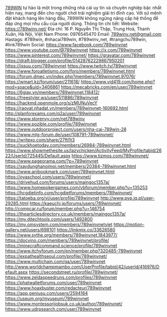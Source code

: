 <a href="https://789winv.net/">789WIN</a> tự hào là một trong những nhà cái uy tín và chuyên nghiệp bậc nhất hiện nay, mang đến cho người chơi trải nghiệm giải trí đỉnh cao. Với sứ mệnh đặt khách hàng lên hàng đầu, 789WIN không ngừng nâng cấp hệ thống để đáp ứng mọi nhu cầu của người dùng.
Thông tin chi tiết:
Website: <a href="https://789winv.net/">https://789winv.net/</a>
Địa chỉ: 16 P. Nguyễn Thị Thập, Trung Hoà, Thanh Xuân, Hà Nội, Việt Nam
Phone: 0976545470
Email: 789winv.net@gmail.com
Hastags: #789win, #nhacai789win, #789winv_net, #trangchu789win, #link789win
Social:
<a href="https://www.facebook.com/789winvnet">https://www.facebook.com/789winvnet</a>
<a href="https://www.youtube.com/@789winvnet">https://www.youtube.com/@789winvnet</a>
<a href="https://x.com/789winvnet">https://x.com/789winvnet</a>
<a href="https://www.pinterest.com/789winvnet/">https://www.pinterest.com/789winvnet/</a>
<a href="https://gravatar.com/789winvnet">https://gravatar.com/789winvnet</a>
<a href="https://draft.blogger.com/profile/01428762229867950201">https://draft.blogger.com/profile/01428762229867950201</a>
<a href="https://issuu.com/789winvnet">https://issuu.com/789winvnet</a>
<a href="https://www.twitch.tv/789winvnet">https://www.twitch.tv/789winvnet</a>
<a href="https://www.foroatletismo.com/foro/members/789winvnet.html">https://www.foroatletismo.com/foro/members/789winvnet.html</a>
<a href="https://forum.dmec.vn/index.php?members/789winvnet.97076/">https://forum.dmec.vn/index.php?members/789winvnet.97076/</a>
<a href="https://wmart.kz/forum/user/211618/">https://wmart.kz/forum/user/211618/</a>
<a href="https://www.vid419.com/home.php?mod=space&uid=3406861">https://www.vid419.com/home.php?mod=space&uid=3406861</a>
<a href="https://mecabricks.com/en/user/789winvnet">https://mecabricks.com/en/user/789winvnet</a>
<a href="https://6giay.vn/members/789winvnet.118412/">https://6giay.vn/members/789winvnet.118412/</a>
<a href="https://freestyler.ws/user/511886/789winvnet">https://freestyler.ws/user/511886/789winvnet</a>
<a href="https://hackmd.openmole.org/s/zMUNuVecY">https://hackmd.openmole.org/s/zMUNuVecY</a>
<a href="https://raovat.nhadat.vn/members/789winvnet-160692.html">https://raovat.nhadat.vn/members/789winvnet-160692.html</a>
<a href="http://planforexams.com/q2a/user/789winvnet">http://planforexams.com/q2a/user/789winvnet</a>
<a href="https://www.storenvy.com/net789winv">https://www.storenvy.com/net789winv</a>
<a href="https://www.pozible.com/profile/789winvnet">https://www.pozible.com/profile/789winvnet</a>
<a href="https://www.outdoorproject.com/users/nha-cai-789win-28">https://www.outdoorproject.com/users/nha-cai-789win-28</a>
<a href="https://www.mtg-forum.de/user/108791-789winvnet/">https://www.mtg-forum.de/user/108791-789winvnet/</a>
<a href="https://writexo.com/share/27ftl1t3">https://writexo.com/share/27ftl1t3</a>
<a href="https://suckhoetoday.com/members/26984-789winvnet.html">https://suckhoetoday.com/members/26984-789winvnet.html</a>
<a href="https://www.showmethesite.us/lazychicken/ActivityFeed/MyProfile/tabid/2622/UserId/725445/Default.aspx">https://www.showmethesite.us/lazychicken/ActivityFeed/MyProfile/tabid/2622/UserId/725445/Default.aspx</a>
<a href="https://www.tizmos.com/789winvnet/">https://www.tizmos.com/789winvnet/</a>
<a href="https://www.pageorama.com/?p=789winvnet">https://www.pageorama.com/?p=789winvnet</a>
<a href="https://xaydunghanoimoi.net/members/20384-789winvnet.html">https://xaydunghanoimoi.net/members/20384-789winvnet.html</a>
<a href="https://www.anibookmark.com/user/789winvnet.html">https://www.anibookmark.com/user/789winvnet.html</a>
<a href="https://oyaschool.com/users/789winvnet/">https://oyaschool.com/users/789winvnet/</a>
<a href="https://drivehud.com/forums/users/maingoc1357a/">https://drivehud.com/forums/users/maingoc1357a/</a>
<a href="https://www.homepokergames.com/vbforum/member.php?u=135253">https://www.homepokergames.com/vbforum/member.php?u=135253</a>
<a href="https://hcgdietinfo.com/hcgdietforums/members/789winvnet/">https://hcgdietinfo.com/hcgdietforums/members/789winvnet/</a>
<a href="https://tatoeba.org/vi/user/profile/789winvnet">https://tatoeba.org/vi/user/profile/789winvnet</a>
<a href="http://www.pvp.iq.pl/user-29285.html">http://www.pvp.iq.pl/user-29285.html</a>
<a href="https://kaeuchi.jp/forums/users/789winvnet/">https://kaeuchi.jp/forums/users/789winvnet/</a>
<a href="http://compcar.ru/forum/member.php?u=146754">http://compcar.ru/forum/member.php?u=146754</a>
<a href="https://thearticlesdirectory.co.uk/members/maingoc1357a/">https://thearticlesdirectory.co.uk/members/maingoc1357a/</a>
<a href="https://my.djtechtools.com/users/1492800">https://my.djtechtools.com/users/1492800</a>
<a href="https://my.omsystem.com/members/789winvnetviet">https://my.omsystem.com/members/789winvnetviet</a>
<a href="https://motion-gallery.net/users/698101">https://motion-gallery.net/users/698101</a>
<a href="https://linkmix.co/33626580">https://linkmix.co/33626580</a>
<a href="https://www.sythe.org/members/789winvnet.1843977/">https://www.sythe.org/members/789winvnet.1843977/</a>
<a href="https://docvino.com/members/789winvnet/profile/">https://docvino.com/members/789winvnet/profile/</a>
<a href="https://minecraftcommand.science/profile/789winvnet">https://minecraftcommand.science/profile/789winvnet</a>
<a href="https://www.itchyforum.com/en/member.php?320485-789winvnet">https://www.itchyforum.com/en/member.php?320485-789winvnet</a>
<a href="https://expathealthseoul.com/profile/789winvnet/">https://expathealthseoul.com/profile/789winvnet/</a>
<a href="https://www.multichain.com/qa/user/789winvnet">https://www.multichain.com/qa/user/789winvnet</a>
<a href="http://www.worldchampmambo.com/UserProfile/tabid/42/userId/416976/Default.aspx">http://www.worldchampmambo.com/UserProfile/tabid/42/userId/416976/Default.aspx</a>
<a href="https://secondstreet.ru/profile/789winvnet/">https://secondstreet.ru/profile/789winvnet/</a>
<a href="https://www.zeldaspeedruns.com/profiles/789winvnet">https://www.zeldaspeedruns.com/profiles/789winvnet</a>
<a href="https://phatwalletforums.com/user/789winvnet">https://phatwalletforums.com/user/789winvnet</a>
<a href="https://www.hoaxbuster.com/redacteur/789winvnet">https://www.hoaxbuster.com/redacteur/789winvnet</a>
<a href="https://app.geniusu.com/users/2594164">https://app.geniusu.com/users/2594164</a>
<a href="https://useum.org/myuseum/789winvnet">https://useum.org/myuseum/789winvnet</a>
<a href="https://www.montessorijobsuk.co.uk/author/789winvnet/">https://www.montessorijobsuk.co.uk/author/789winvnet/</a>
<a href="https://www.udrpsearch.com/user/789winvnet">https://www.udrpsearch.com/user/789winvnet</a>



